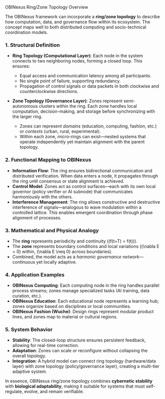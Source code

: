 OBINexus Ring/Zone Topology Overview

The OBINexus framework can incorporate a **ring/zone topology** to describe how computation, data, and governance flow within its ecosystem. The concept maps well to both distributed computing and socio-technical coordination models.

### 1. Structural Definition
- **Ring Topology (Computational Layer)**: Each node in the system connects to two neighboring nodes, forming a closed loop. This ensures:
  - Equal access and communication latency among all participants.
  - No single point of failure, supporting redundancy.
  - Propagation of control signals or data packets in both clockwise and counterclockwise directions.

- **Zone Topology (Governance Layer)**: Zones represent semi-autonomous clusters within the ring. Each zone handles local computation, decision-making, and storage before synchronizing with the larger ring.
  - Zones can represent *domains* (education, computing, fashion, etc.) or *contexts* (urban, rural, experimental).
  - Within each zone, micro-rings can exist—nested systems that operate independently yet maintain alignment with the parent topology.

### 2. Functional Mapping to OBINexus
- **Information Flow**: The ring ensures bidirectional communication and distributed verification. When data enters a node, it propagates through the ring until consensus or state alignment is achieved.
- **Control Model**: Zones act as control surfaces—each with its own local governor (policy verifier or AI subnode) that communicates harmoniously with the others.
- **Interference Management**: The ring allows constructive and destructive interference of signals—analogous to wave modulation within a controlled lattice. This enables emergent coordination through phase alignment of processes.

### 3. Mathematical and Physical Analogy
- The **ring** represents periodicity and continuity (\(f(t+T) = f(t)\)).
- The **zone** represents boundary conditions and local variations (\(\nabla E = 0\) within, \(\nabla E \neq 0\) across boundaries).
- Combined, the model acts as a *harmonic governance network*—continuous yet locally adaptive.

### 4. Application Examples
- **OBINexus Computing**: Each computing node in the ring handles parallel process streams; zones manage specialized tasks (AI training, data curation, etc.).
- **OBINexus Education**: Each educational node represents a learning hub; zones organize based on disciplines or local communities.
- **OBINexus Fashion (Wuche)**: Design rings represent modular product lines, and zones map to material or cultural regions.

### 5. System Behavior
- **Stability**: The closed-loop structure ensures persistent feedback, allowing for real-time correction.
- **Adaptation**: Zones can scale or reconfigure without collapsing the overall topology.
- **Integration**: A hybrid model can connect ring topology (hardware/data layer) with zone topology (policy/governance layer), creating a multi-tier adaptive system.

In essence, OBINexus ring/zone topology combines **cybernetic stability** with **biological adaptability**, making it suitable for systems that must self-regulate, evolve, and remain verifiable.